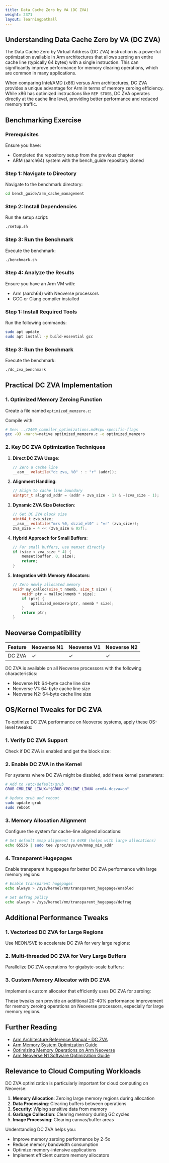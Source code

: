 ```yaml
---
title: Data Cache Zero by VA (DC ZVA)
weight: 2371
layout: learningpathall
---
```


## Understanding Data Cache Zero by VA (DC ZVA)

The Data Cache Zero by Virtual Address (DC ZVA) instruction is a powerful optimization available in Arm architectures that allows zeroing an entire cache line (typically 64 bytes) with a single instruction. This can significantly improve performance for memory clearing operations, which are common in many applications.

When comparing Intel/AMD (x86) versus Arm architectures, DC ZVA provides a unique advantage for Arm in terms of memory zeroing efficiency. While x86 has optimized instructions like `REP STOSB`, DC ZVA operates directly at the cache line level, providing better performance and reduced memory traffic.

## Benchmarking Exercise

### Prerequisites

Ensure you have:
- Completed the repository setup from the previous chapter
- ARM (aarch64) system with the bench_guide repository cloned

### Step 1: Navigate to Directory

Navigate to the benchmark directory:

```bash
cd bench_guide/arm_cache_management
```

### Step 2: Install Dependencies

Run the setup script:

```bash
./setup.sh
```

### Step 3: Run the Benchmark

Execute the benchmark:

```bash
./benchmark.sh
```

### Step 4: Analyze the Results

Ensure you have an Arm VM with:
- Arm (aarch64) with Neoverse processors
- GCC or Clang compiler installed

### Step 1: Install Required Tools

Run the following commands:

```bash
sudo apt update
sudo apt install -y build-essential gcc
```

### Step 3: Run the Benchmark

Execute the benchmark:

```bash
./dc_zva_benchmark
```

## Practical DC ZVA Implementation

### 1. Optimized Memory Zeroing Function

Create a file named `optimized_memzero.c`:

Compile with:

```bash
# See: ../2400_compiler_optimizations.md#cpu-specific-flags
gcc -O3 -march=native optimized_memzero.c -o optimized_memzero
```

### 2. Key DC ZVA Optimization Techniques

1. **Direct DC ZVA Usage**:
   ```c
   // Zero a cache line
   __asm__ volatile("dc zva, %0" : : "r" (addr));
   ```

2. **Alignment Handling**:
   ```c
   // Align to cache line boundary
   uintptr_t aligned_addr = (addr + zva_size - 1) & ~(zva_size - 1);
   ```

3. **Dynamic ZVA Size Detection**:
   ```c
   // Get DC ZVA block size
   uint64_t zva_size;
   __asm__ volatile("mrs %0, dczid_el0" : "=r" (zva_size));
   zva_size = 4 << (zva_size & 0xf);
   ```

4. **Hybrid Approach for Small Buffers**:
   ```c
   // For small buffers, use memset directly
   if (size < zva_size * 4) {
       memset(buffer, 0, size);
       return;
   }
   ```

5. **Integration with Memory Allocators**:
   ```c
   // Zero newly allocated memory
   void* my_calloc(size_t nmemb, size_t size) {
       void* ptr = malloc(nmemb * size);
       if (ptr) {
           optimized_memzero(ptr, nmemb * size);
       }
       return ptr;
   }
   ```

## Neoverse Compatibility

| Feature | Neoverse N1 | Neoverse V1 | Neoverse N2 |
|---------|-------------|-------------|-------------|
| DC ZVA  | ✓           | ✓           | ✓           |

DC ZVA is available on all Neoverse processors with the following characteristics:
- Neoverse N1: 64-byte cache line size
- Neoverse V1: 64-byte cache line size
- Neoverse N2: 64-byte cache line size

## OS/Kernel Tweaks for DC ZVA

To optimize DC ZVA performance on Neoverse systems, apply these OS-level tweaks:

### 1. Verify DC ZVA Support

Check if DC ZVA is enabled and get the block size:

### 2. Enable DC ZVA in the Kernel

For systems where DC ZVA might be disabled, add these kernel parameters:

```bash
# Add to /etc/default/grub
GRUB_CMDLINE_LINUX="$GRUB_CMDLINE_LINUX arm64.dczva=on"

# Update grub and reboot
sudo update-grub
sudo reboot
```

### 3. Memory Allocation Alignment

Configure the system for cache-line aligned allocations:

```bash
# Set default mmap alignment to 64KB (helps with large allocations)
echo 65536 | sudo tee /proc/sys/vm/mmap_min_addr
```

### 4. Transparent Hugepages

Enable transparent hugepages for better DC ZVA performance with large memory regions:

```bash
# Enable transparent hugepages
echo always > /sys/kernel/mm/transparent_hugepage/enabled

# Set defrag policy
echo always > /sys/kernel/mm/transparent_hugepage/defrag
```

## Additional Performance Tweaks

### 1. Vectorized DC ZVA for Large Regions

Use NEON/SVE to accelerate DC ZVA for very large regions:

### 2. Multi-threaded DC ZVA for Very Large Buffers

Parallelize DC ZVA operations for gigabyte-scale buffers:

### 3. Custom Memory Allocator with DC ZVA

Implement a custom allocator that efficiently uses DC ZVA for zeroing:

These tweaks can provide an additional 20-40% performance improvement for memory zeroing operations on Neoverse processors, especially for large memory regions.

## Further Reading

- [Arm Architecture Reference Manual - DC ZVA](https://developer.arm.com/documentation/ddi0595/2021-12/arm64-instructions/DC-ZVA)
- [Arm Memory System Optimization Guide](https://developer.arm.com/documentation/102529/latest/)
- [Optimizing Memory Operations on Arm Neoverse](https://community.arm.com/arm-community-blogs/b/infrastructure-solutions-blog)
- [Arm Neoverse N1 Software Optimization Guide](https://developer.arm.com/documentation/pjdoc466751330-9685/latest/)

## Relevance to Cloud Computing Workloads

DC ZVA optimization is particularly important for cloud computing on Neoverse:

1. **Memory Allocation**: Zeroing large memory regions during allocation
2. **Data Processing**: Clearing buffers between operations
3. **Security**: Wiping sensitive data from memory
4. **Garbage Collection**: Clearing memory during GC cycles
5. **Image Processing**: Clearing canvas/buffer areas

Understanding DC ZVA helps you:
- Improve memory zeroing performance by 2-5x
- Reduce memory bandwidth consumption
- Optimize memory-intensive applications
- Implement efficient custom memory allocators